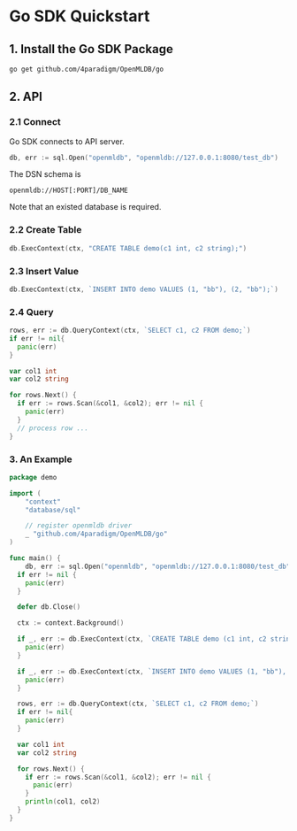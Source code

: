# Go SDK Quickstart

## 1. Install the Go SDK Package

```bash
go get github.com/4paradigm/OpenMLDB/go
```

## 2. API

### 2.1 Connect

Go SDK connects to API server.

```go
db, err := sql.Open("openmldb", "openmldb://127.0.0.1:8080/test_db")
```

The DSN schema is

```
openmldb://HOST[:PORT]/DB_NAME
```

Note that an existed database is required.

### 2.2 Create Table

```go
db.ExecContext(ctx, "CREATE TABLE demo(c1 int, c2 string);")
```

### 2.3 Insert Value

```go
db.ExecContext(ctx, `INSERT INTO demo VALUES (1, "bb"), (2, "bb");`)
```

### 2.4 Query

```go
rows, err := db.QueryContext(ctx, `SELECT c1, c2 FROM demo;`)
if err != nil{
  panic(err)
}

var col1 int
var col2 string

for rows.Next() {
  if err := rows.Scan(&col1, &col2); err != nil {
    panic(err)
  }
  // process row ...
}
```

### 3. An Example

```go
package demo

import (
	"context"
	"database/sql"

	// register openmldb driver
	_ "github.com/4paradigm/OpenMLDB/go"
)

func main() {
	db, err := sql.Open("openmldb", "openmldb://127.0.0.1:8080/test_db")
  if err != nil {
    panic(err)
  }

  defer db.Close()

  ctx := context.Background()

  if _, err := db.ExecContext(ctx, `CREATE TABLE demo (c1 int, c2 string);`); err != nil {
    panic(err)
  }

  if _, err := db.ExecContext(ctx, `INSERT INTO demo VALUES (1, "bb"), (2, "bb");`); err != nil {
    panic(err)
  }

  rows, err := db.QueryContext(ctx, `SELECT c1, c2 FROM demo;`)
  if err != nil{
    panic(err)
  }

  var col1 int
  var col2 string

  for rows.Next() {
    if err := rows.Scan(&col1, &col2); err != nil {
      panic(err)
    }
    println(col1, col2)
  }
}
```
